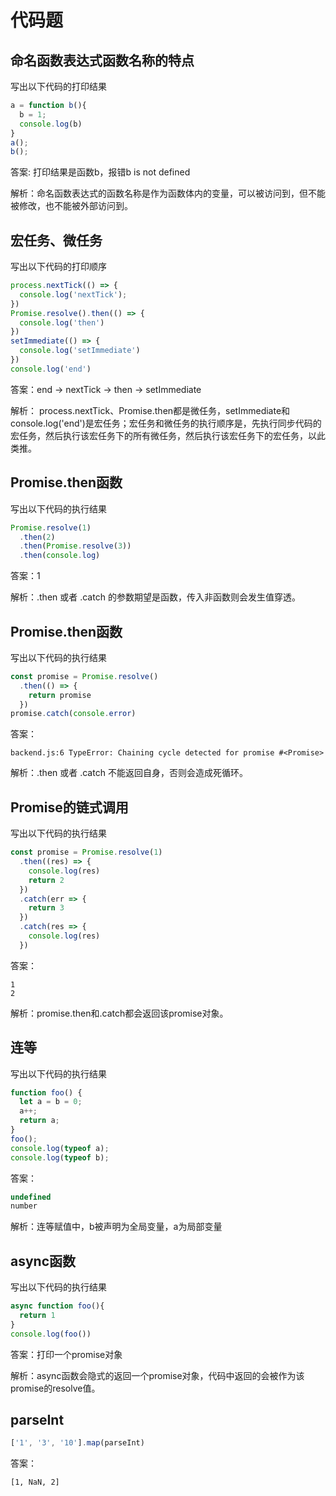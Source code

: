 # 代码题
## 命名函数表达式函数名称的特点

写出以下代码的打印结果
```js
a = function b(){
  b = 1;
  console.log(b)
}
a();
b();
```
答案: 打印结果是函数b，报错b is not defined

解析：命名函数表达式的函数名称是作为函数体内的变量，可以被访问到，但不能被修改，也不能被外部访问到。

## 宏任务、微任务

写出以下代码的打印顺序
```js
process.nextTick(() => {
  console.log('nextTick');
})
Promise.resolve().then(() => {
  console.log('then')
})
setImmediate(() => {
  console.log('setImmediate')
})
console.log('end')
```
答案：end -> nextTick -> then -> setImmediate

解析： process.nextTick、Promise.then都是微任务，setImmediate和console.log('end')是宏任务；宏任务和微任务的执行顺序是，先执行同步代码的宏任务，然后执行该宏任务下的所有微任务，然后执行该宏任务下的宏任务，以此类推。

## Promise.then函数

写出以下代码的执行结果
```js
Promise.resolve(1)
  .then(2)
  .then(Promise.resolve(3))
  .then(console.log)
```
答案：1

解析：.then 或者 .catch 的参数期望是函数，传入非函数则会发生值穿透。

## Promise.then函数

写出以下代码的执行结果
```js
const promise = Promise.resolve()
  .then(() => {
    return promise
  })
promise.catch(console.error)
```
答案：
```
backend.js:6 TypeError: Chaining cycle detected for promise #<Promise>
```

解析：.then 或者 .catch 不能返回自身，否则会造成死循环。

## Promise的链式调用

写出以下代码的执行结果
```js
const promise = Promise.resolve(1)
  .then((res) => {
    console.log(res)
    return 2
  })
  .catch(err => {
    return 3
  })
  .catch(res => {
    console.log(res)
  })
```
答案：
```
1
2
```
解析：promise.then和.catch都会返回该promise对象。

## 连等

写出以下代码的执行结果
```js
function foo() {
  let a = b = 0;
  a++;
  return a;
}
foo();
console.log(typeof a);
console.log(typeof b);
```
答案：
```js
undefined
number
```
解析：连等赋值中，b被声明为全局变量，a为局部变量

## async函数

写出以下代码的执行结果
```js
async function foo(){
  return 1
}
console.log(foo())
```
答案：打印一个promise对象

解析：async函数会隐式的返回一个promise对象，代码中返回的会被作为该promise的resolve值。

## parseInt

```js
['1', '3', '10'].map(parseInt)
```
答案：
```
[1, NaN, 2]
```